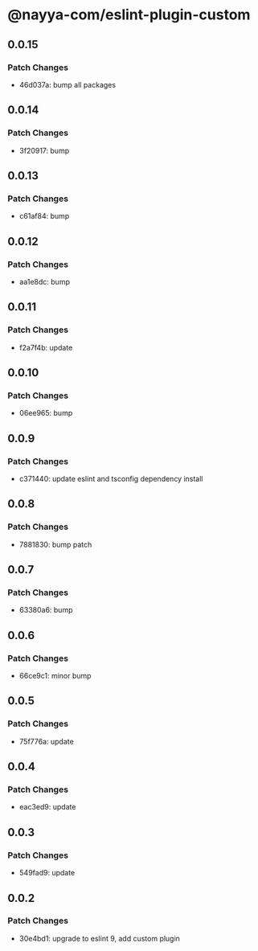 # @nayya-com/eslint-plugin-custom

## 0.0.15

### Patch Changes

- 46d037a: bump all packages

## 0.0.14

### Patch Changes

- 3f20917: bump

## 0.0.13

### Patch Changes

- c61af84: bump

## 0.0.12

### Patch Changes

- aa1e8dc: bump

## 0.0.11

### Patch Changes

- f2a7f4b: update

## 0.0.10

### Patch Changes

- 06ee965: bump

## 0.0.9

### Patch Changes

- c371440: update eslint and tsconfig dependency install

## 0.0.8

### Patch Changes

- 7881830: bump patch

## 0.0.7

### Patch Changes

- 63380a6: bump

## 0.0.6

### Patch Changes

- 66ce9c1: minor bump

## 0.0.5

### Patch Changes

- 75f776a: update

## 0.0.4

### Patch Changes

- eac3ed9: update

## 0.0.3

### Patch Changes

- 549fad9: update

## 0.0.2

### Patch Changes

- 30e4bd1: upgrade to eslint 9, add custom plugin
